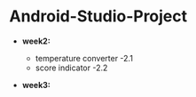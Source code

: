 # Android-Studio-Project

* **week2:**
  * temperature converter -2.1
  * score indicator -2.2

* **week3:**
